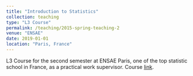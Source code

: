 ```yaml
---
title: "Introduction to Statistics"
collection: teaching
type: "L3 Course"
permalink: /teaching/2015-spring-teaching-2
venue: "ENSAE"
date: 2019-01-01
location: "Paris, France"
---
```


L3 Course for the second semester at ENSAE Paris, one of the top statistic school in France, as a practical work supervisor.
Course [link](https://www.ensae.fr/en/courses/introduction-to-statistics/).
